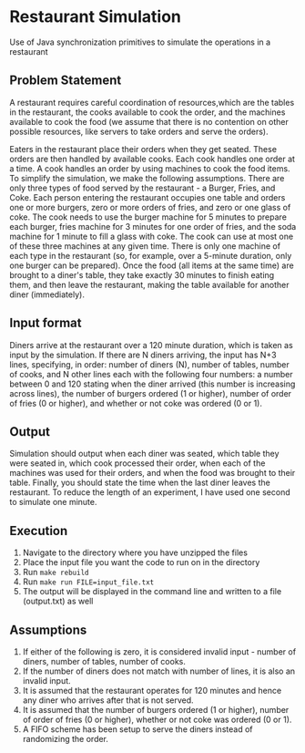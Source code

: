 # Restaurant Simulation
Use of Java synchronization primitives to simulate the operations in a restaurant


## Problem Statement

A restaurant requires careful coordination of resources,which are the tables in the restaurant, the cooks available to cook the order, and the machines available to cook the food (we assume that there is no contention on other possible resources,
like servers to take orders and serve the orders).

Eaters in the restaurant place their orders when they get seated. These orders are then handled by available cooks. Each cook handles one order at a time. A cook handles an order by using machines to cook the food items. To simplify the simulation, we make the following assumptions. There are only three types of food served by the restaurant - a Burger, Fries, and Coke. Each person entering the restaurant occupies one table and orders one or more burgers, zero or more orders of fries, and zero or one glass of coke. The cook needs to use the burger machine for 5 minutes to prepare each burger, fries machine for 3 minutes for one order of fries, and the soda machine for 1 minute to fill a glass with coke. The cook can use at most one of these three machines at any given time. There is only one machine of each type in the restaurant (so, for example, over a 5-minute duration, only one burger can be prepared). Once the food (all items at the same time) are brought to a diner's table, they take exactly 30 minutes to finish eating them, and then leave the restaurant, making the table available for another diner (immediately).


## Input format

Diners arrive at the restaurant over a 120 minute duration, which is taken as input by
the simulation. If there are N diners arriving, the input has N+3 lines, specifying, in order:
number of diners (N), number of tables, number of cooks, and N other lines each with the
following four numbers: a number between 0 and 120 stating when the diner arrived (this
number is increasing across lines), the number of burgers ordered (1 or higher), number of
order of fries (0 or higher), and whether or not coke was ordered (0 or 1).


## Output

Simulation should output when each diner was seated, which table they were seated in,
which cook processed their order, when each of the machines was used for their orders, and
when the food was brought to their table. Finally, you should state the time when the last diner
leaves the restaurant. To reduce the length of an experiment, I have used one second to
simulate one minute.


## Execution

1. Navigate to the directory where you have unzipped the files
2. Place the input file you want the code to run on in the directory
3. Run `make rebuild`
4. Run `make run FILE=input_file.txt`
5. The output will be displayed in the command line and written to a file (output.txt) as well


## Assumptions

1. If either of the following is zero, it is considered invalid input - number of diners, number of tables, number of cooks.
2. If the number of diners does not match with number of lines, it is also an invalid input.
3. It is assumed that the restaurant operates for 120 minutes and hence any diner who arrives after that is not served.
4. It is assumed that the number of burgers ordered (1 or higher), number of order of fries (0 or higher), whether or not coke was ordered (0 or 1).
5. A FIFO scheme has been setup to serve the diners instead of randomizing the order.
